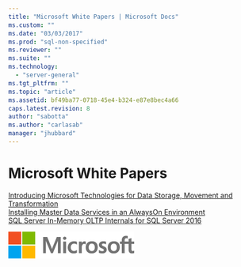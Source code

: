 ```yaml
---
title: "Microsoft White Papers | Microsoft Docs"
ms.custom: ""
ms.date: "03/03/2017"
ms.prod: "sql-non-specified"
ms.reviewer: ""
ms.suite: ""
ms.technology: 
  - "server-general"
ms.tgt_pltfrm: ""
ms.topic: "article"
ms.assetid: bf49ba77-0718-45e4-b324-e87e8bec4a66
caps.latest.revision: 8
author: "sabotta"
ms.author: "carlasab"
manager: "jhubbard"
---
```

# Microsoft White Papers
[Introducing Microsoft Technologies for Data Storage, Movement and Transformation](https://msdn.microsoft.com/library/mt639326.aspx)  
[Installing Master Data Services in an AlwaysOn Environment](https://msdn.microsoft.com/library/mt761778.aspx)  
[SQL Server In-Memory OLTP Internals for SQL Server 2016](https://msdn.microsoft.com/library/mt764316.aspx)
  
  
![MS_Logo_X-Small](../sql-server/media/ms-logo-x-small.png)  
  
  
